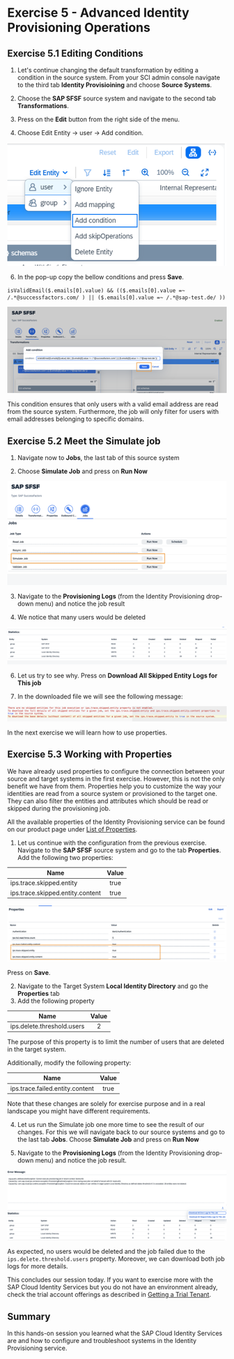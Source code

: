 # Exercise 5 - Advanced Identity Provisioning Operations

## Exercise 5.1 Editing Conditions 

1. Let's continue changing the default transformation by editing a condition in the source system. From your SCI admin console navigate to the third tab **Identity Provisioining** and choose **Source Systems**.
   
2. Choose the **SAP SFSF** source system  and navigate to the second tab **Transformations**.
   
3. Press on the **Edit** button from the right side of the menu.

4. Choose Edit Entity -> user -> Add condition.
   
<img src="/exercises/ex5/images/511.png">

6. In the pop-up copy the bellow conditions and press **Save**.

```
isValidEmail($.emails[0].value) && (($.emails[0].value =~ /.*@successfactors.com/ ) || ($.emails[0].value =~ /.*@sap-test.de/ ))
```
<img src="/exercises/ex5/images/521.png">

This condition ensures that only users with a valid email address are read from the source system. Furthermore, the job will only filter for users with email addresses belonging to specific domains. 

## Exercise 5.2 Meet the Simulate job

1. Navigate now to **Jobs**, the last tab of this source system
   
2. Choose **Simulate Job** and press on **Run Now**

<img src="/exercises/ex5/images/522.png">
   
3. Navigate to the **Provisioning Logs** (from the Identity Provisioning drop-down menu) and notice the job result
   
4. We notice that many users would be deleted
<img src="/exercises/ex5/images/523.png">

6. Let us try to see why. Press on **Download All Skipped Entity Logs for This job**

7. In the downloaded file we will see the following message:
   
<img src="/exercises/ex5/images/524.png">

In the next exercise we will learn how to use properties.

## Exercise 5.3 Working with Properties

We have already used properties to configure the connection between your source and target systems in the first exercise. However, this is not the only benefit we have from them. Properties help you to customize the way your identities are read from a source system or provisioned to the target one. They can also filter the entities and attributes which should be read or skipped during the provisioning job. 

All the available properties of the Identity Provisioning service can be found on our product page under [List of Properties](https://help.sap.com/docs/identity-provisioning/identity-provisioning/list-of-properties?locale=en-US&version=Cloud).

1. Let us continue with the configuration from the previous exercise. Navigate to the **SAP SFSF** source system and go to the tab **Properties**. Add the following two properties:

| Name         |Value | 
|--------------|:-----:|
|ips.trace.skipped.entity |true|  
|ips.trace.skipped.entity.content |true|  

<img src="/exercises/ex5/images/531.png">

Press on **Save**. 

2. Navigate to the Target System **Local Identity Directory** and go the **Properties** tab
3. Add the following property

| Name         |Value | 
|--------------|:-----:|
|ips.delete.threshold.users |2|  

The purpose of this property is to limit the number of users that are deleted in the target system. 

Additionally, modify the following property:

| Name         |Value | 
|--------------|:-----:|
|ips.trace.failed.entity.content |true|  

Note that these changes are solely for exercise purpose and in a real landscape you might have different requirements. 

4. Let us run the Simulate job one more time to see the result of our changes. For this we will navigate back to our source systems  and go to the last tab **Jobs**. Choose **Simulate Job** and press on **Run Now**
   
4. Navigate to the **Provisioning Logs** (from the Identity Provisioning drop-down menu) and notice the job result.
   
<img src="/exercises/ex5/images/532.png">

As expected, no users would be deleted and the job failed due to the `ips.delete.threshold.users` property. Moreover, we can download both job logs for more details. 

This concludes our session today. If you want to exercise more with the SAP Cloud Identity Services but you do not have an environment already, check the trial account offerings as described in [Getting a Trial Tenant](https://help.sap.com/docs/identity-provisioning/identity-provisioning/getting-trial-tenant?locale=en-US&version=Cloud&q=trial%20account).


## Summary 
In this hands-on session you learned what the SAP Cloud Identity Services are and how to configure and troubleshoot systems in the Identity Provisioning service. 
